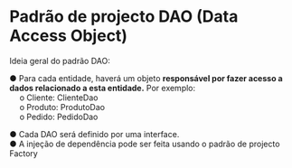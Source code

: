 # Padrão de projecto DAO (Data Access Object)

Ideia geral do padrão DAO:

● Para cada entidade, haverá um objeto <strong> responsável por fazer acesso a dados relacionado a esta
entidade.</strong> Por exemplo: <br>
&emsp;  o Cliente: ClienteDao <br>
&emsp;  o Produto: ProdutoDao <br>
&emsp;  o Pedido: PedidoDao <br>
  
● Cada DAO será definido por uma interface. <br>
● A injeção de dependência pode ser feita usando o padrão de projecto Factory <br>





